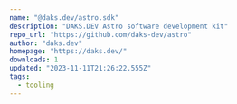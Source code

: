 ```yaml
---
name: "@daks.dev/astro.sdk"
description: "DAKS.DEV Astro software development kit"
repo_url: "https://github.com/daks-dev/astro"
author: "daks.dev"
homepage: "https://daks.dev/"
downloads: 1
updated: "2023-11-11T21:26:22.555Z"
tags: 
  - tooling
---
```

